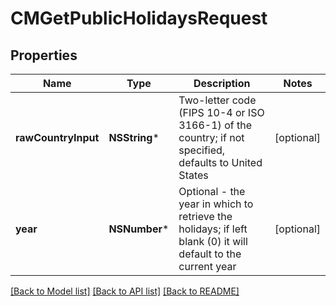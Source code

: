 # CMGetPublicHolidaysRequest

## Properties
Name | Type | Description | Notes
------------ | ------------- | ------------- | -------------
**rawCountryInput** | **NSString*** | Two-letter code (FIPS 10-4 or ISO 3166-1) of the country; if not specified, defaults to United States | [optional] 
**year** | **NSNumber*** | Optional - the year in which to retrieve the holidays; if left blank (0) it will default to the current year | [optional] 

[[Back to Model list]](../README.md#documentation-for-models) [[Back to API list]](../README.md#documentation-for-api-endpoints) [[Back to README]](../README.md)


